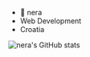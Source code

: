 -  💜 nera 
-  Web Development
-  Croatia

![nera's GitHub stats](https://github-readme-stats.vercel.app/api?username=nn3ra&count_private=true&show_icons=true&theme=material-palenight)
